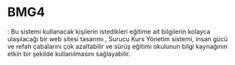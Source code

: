 # BMG4
: Bu sistemi kullanacak kişilerin istedikleri eğitime ait bilgilerin kolayca ulaşılacağı bir web sitesi tasarımı , Surucu Kurs Yönetim sistemi, insan gücü ve refah çabalarını çok azaltabilir ve sürüş eğitimi okulunun bilgi kaynağının etkin bir şekilde kullanılmasını sağlayabilir.
 
